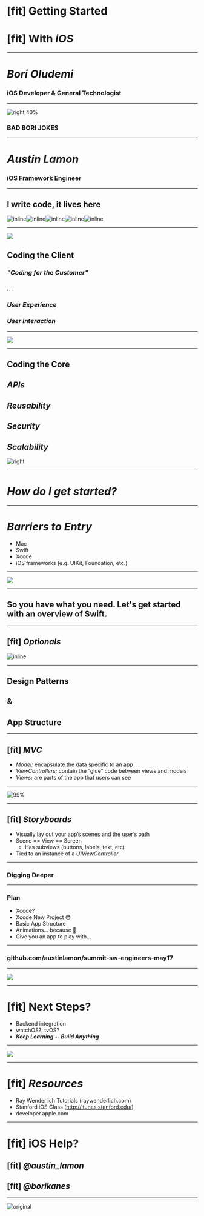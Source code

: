 # [fit] Getting Started	  
# [fit] With _**iOS**_

--- 

# __*Bori Oludemi*__
### iOS Developer & General Technologist

--- 

![right 40%](Rhodesia.png)
### BAD BORI JOKES

--- 

# __*Austin Lamon*__
### iOS Framework Engineer

--- 

## I write code, it lives here

![inline](flagship.jpeg)![inline](wallet.jpeg)![inline](cashtapp.jpeg)![inline](p2p.jpeg)![inline](inform.jpeg)

---

![](design.jpg)

## Coding the Client

### __*"Coding for the Customer"*__
### __*...*__
### __*User Experience*__
### __*User Interaction*__

---

![](happy.gif)

---

## Coding the Core

## _**APIs**_
## _**Reusability**_
## _**Security**_
## _**Scalability**_

![right](core.jpg)

---

# _**How do I get started?**_

---

# _**Barriers to Entry**_
- Mac
- Swift
- Xcode
- iOS frameworks (e.g. UIKit, Foundation, etc.)

---

![](ryan.gif)

--- 

## So you have what you need. Let's get started with an overview of Swift.

---

## [fit] _**Optionals**_

![inline](optional.png)

---

## Design Patterns 
## & 
## App Structure

--- 

## [fit] _**MVC**_
- _Model:_ encapsulate the data specific to an app
- _ViewControllers:_ contain the “glue” code between views and models
- _Views:_ are parts of the app that users can see

---

![99%](mvc.png)

---

## [fit] _**Storyboards**_
- Visually lay out your app’s scenes and the user’s path
- Scene == View == Screen
	- Has subviews (buttons, labels, text, etc)
- Tied to an instance of a _UIViewController_

---

### Digging Deeper

---

### Plan
- Xcode?
- Xcode New Project :flushed: 
- Basic App Structure
- Animations... because :information_desk_person: 
- Give you an app to play with...

---

### github.com/austinlamon/summit-sw-engineers-may17

---

![](trainingwheels.gif)

---

# [fit] Next Steps?
- Backend integration
- watchOS?, tvOS?
- _**Keep Learning -- Build Anything**_

---

![](dog.gif)

___

# [fit] _**Resources**_
- Ray Wenderlich Tutorials (raywenderlich.com)
- Stanford iOS Class (http://itunes.stanford.edu/)
- developer.apple.com

---

# [fit] iOS Help?
## [fit] _**@austin\_lamon**_
## [fit] _**@borikanes**_

---

![original](carter.gif)
